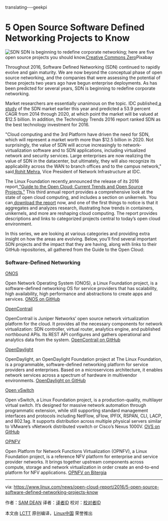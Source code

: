 translating---geekpi

5 Open Source Software Defined Networking Projects to Know
============================================================


 ![SDN](https://www.linux.com/sites/lcom/files/styles/rendered_file/public/software-defined-networking_0.jpg?itok=FeWzZo8n "SDN") 
SDN is beginning to redefine corporate networking; here are five open source projects you should know.[Creative Commons Zero][1]Pixabay

Throughout 2016, Software Defined Networking (SDN) continued to rapidly evolve and gain maturity. We are now beyond the conceptual phase of open source networking, and the companies that were assessing the potential of these projects two years ago have begun enterprise deployments. As has been predicted for several years, SDN is beginning to redefine corporate networking.

Market researchers are essentially unanimous on the topic. IDC published[ a study][3] of the SDN market earlier this year and predicted a 53.9 percent CAGR from 2014 through 2020, at which point the market will be valued at $12.5 billion. In addition, the Technology Trends 2016 report ranked SDN as the best technology investment for 2016.

"Cloud computing and the 3rd Platform have driven the need for SDN, which will represent a market worth more than $12.5 billion in 2020\. Not surprisingly, the value of SDN will accrue increasingly to network-virtualization software and to SDN applications, including virtualized network and security services. Large enterprises are now realizing the value of SDN in the datacenter, but ultimately, they will also recognize its applicability across the WAN to branch offices and to the campus network," said[ Rohit Mehra][4], Vice President of Network Infrastructure at IDC.

The Linux Foundation recently[ ][5]announced the release of its 2016 report[ "Guide to the Open Cloud: Current Trends and Open Source Projects."][6] This third annual report provides a comprehensive look at the state of open cloud computing, and includes a section on unikernels. You can[ download the report][7] now, and one of the first things to notice is that it aggregates and analyzes research, illustrating how trends in containers, unikernels, and more are reshaping cloud computing. The report provides descriptions and links to categorized projects central to today’s open cloud environment.

In this series, we are looking at various categories and providing extra insight on how the areas are evolving. Below, you’ll find several important SDN projects and the impact that they are having, along with links to their GitHub repositories, all gathered from the Guide to the Open Cloud:

### Software-Defined Networking

[ONOS][8]

Open Network Operating System (ONOS), a Linux Foundation project, is a software-defined networking OS for service providers that has scalability, high availability, high performance and abstractions to create apps and services. [ONOS on GitHub][9]

[OpenContrail][10]

OpenContrail is Juniper Networks’ open source network virtualization platform for the cloud. It provides all the necessary components for network virtualization: SDN controller, virtual router, analytics engine, and published northbound APIs. Its REST API configures and gathers operational and analytics data from the system. [OpenContrail on GitHub][11]

[OpenDaylight][12]

OpenDaylight, an OpenDaylight Foundation project at The Linux Foundation, is a programmable, software-defined networking platform for service providers and enterprises. Based on a microservices architecture, it enables network services across a spectrum of hardware in multivendor environments. [OpenDaylight on GitHub][13]

[Open vSwitch][14]

Open vSwitch, a Linux Foundation project, is a production-quality, multilayer virtual switch. It’s designed for massive network automation through programmatic extension, while still supporting standard management interfaces and protocols including NetFlow, sFlow, IPFIX, RSPAN, CLI, LACP, and 802.1ag. It supports distribution across multiple physical servers similar to VMware’s vNetwork distributed vswitch or Cisco’s Nexus 1000V. [OVS on GitHub][15]

[OPNFV][16]

Open Platform for Network Functions Virtualization (OPNFV), a Linux Foundation project, is a reference NFV platform for enterprise and service provider networks. It brings together upstream components across compute, storage and network virtualization in order create an end-to-end platform for NFV applications. [OPNFV on Bitergia][17]

--------------------------------------------------------------------------------

via: https://www.linux.com/news/open-cloud-report/2016/5-open-source-software-defined-networking-projects-know

作者：[SAM DEAN][a]
译者：[译者ID](https://github.com/译者ID)
校对：[校对者ID](https://github.com/校对者ID)

本文由 [LCTT](https://github.com/LCTT/TranslateProject) 原创编译，[Linux中国](https://linux.cn/) 荣誉推出

[a]:https://www.linux.com/users/sam-dean
[1]:https://www.linux.com/licenses/category/creative-commons-zero
[2]:https://www.linux.com/files/images/software-defined-networkingjpg-0
[3]:https://www.idc.com/getdoc.jsp?containerId=prUS41005016
[4]:http://www.idc.com/getdoc.jsp?containerId=PRF003513
[5]:https://www.linux.com/blog/linux-foundation-issues-2016-guide-open-source-cloud-projects
[6]:http://ctt.marketwire.com/?release=11G120876-001&id=10172077&type=0&url=http%3A%2F%2Fgo.linuxfoundation.org%2Frd-open-cloud-report-2016-pr
[7]:http://go.linuxfoundation.org/l/6342/2016-10-31/3krbjr
[8]:http://onosproject.org/
[9]:https://github.com/opennetworkinglab/onos
[10]:http://www.opencontrail.org/
[11]:https://github.com/Juniper/contrail-controller
[12]:https://www.opendaylight.org/
[13]:https://github.com/opendaylight
[14]:http://openvswitch.org/
[15]:https://github.com/openvswitch/ovs
[16]:https://www.opnfv.org/
[17]:http://projects.bitergia.com/opnfv/browser/
